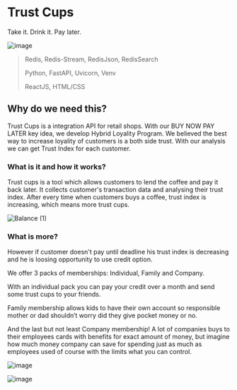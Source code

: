 # Trust Cups
Take it. Drink it. Pay later.

![image](https://user-images.githubusercontent.com/63854390/167278032-88af1ede-1dee-4797-a874-8cb256ff4961.png)

>Redis, Redis-Stream, RedisJson, RedisSearch
>
>Python, FastAPI, Uvicorn, Venv
>
>ReactJS, HTML/CSS

## Why do we need this?

Trust Cups is a integration API for retail shops. With our BUY NOW PAY LATER key idea, we develop Hybrid Loyality Program. We believed the best way to increase loyality of customers is a both side trust. With our analysis we can get Trust Index for each customer.

### What is it and how it works?

Trust cups is a tool which allows customers to lend the coffee and pay it back later.  It collects customer's transaction data and analysing their trust index.  After every time when customers buys a coffee, trust index is increasing, which means more trust cups. 

![Balance (1)](https://user-images.githubusercontent.com/63854390/167280225-17944f61-f302-4475-be62-c5eee5fa8816.png)

### What is more?

However if customer doesn't pay until deadline his trust index is decreasing and he is loosing opportunity to use credit option.

We offer 3 packs of memberships: Individual, Family and Company.

With an individual pack you can pay your credit over a month and send some trust cups to your friends.

Family membership allows kids to have their own account so responsible mother or dad shouldn’t worry did they give pocket money or no.

And the last but not least Company membership! A lot of companies buys to their employees cards with benefits for exact amount of money, but imagine how much money company can save for spending just as much as employees used of course with the limits what you can control.

![image](https://user-images.githubusercontent.com/63854390/167280242-a38e17de-dcd0-4912-8574-1a920fb155f6.png)

![image](https://user-images.githubusercontent.com/63854390/167280259-4f676f95-5ccc-4187-bdf4-1026804d2f62.png)
